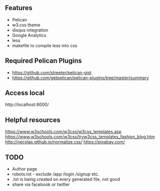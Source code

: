 

## Features

* Pelican
* w3.css theme
* disqus integration
* Google Analytics
* less
* makefile to compile less into css

## Required Pelican Plugins

* https://github.com/streeter/pelican-gist
* https://github.com/getpelican/pelican-plugins/tree/master/summary

## Access local
http://localhost:8000/

## Helpful resources
https://www.w3schools.com/w3css/w3css_templates.asp
https://www.w3schools.com/w3css/tryw3css_templates_fashion_blog.htm
http://necolas.github.io/normalize.css/
https://pixabay.com/

## TODO
* Author page
* robots.txt - exclude /app /login /signup etc.
* .txt is being created on every generated file, not good
* share via facebook or twitter


